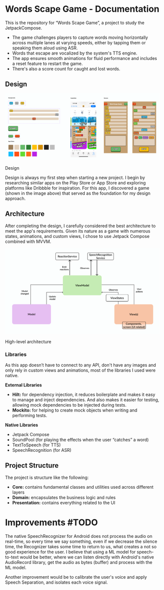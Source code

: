 # Words Scape Game - Documentation

This is the repository for “Words Scape Game”, a project to study the JetpackCompose.

- The game challenges players to capture words moving horizontally across multiple lanes at varying speeds, either by tapping them or speaking them aloud using ASR. 
- Words that escape are vocalized by the system's TTS engine. 
- The app ensures smooth animations for fluid performance and includes a reset feature to restart the game. 
- There's also a score count for caught and lost words.

## Design

![Design](docs/design.png)

Design

Design is always my first step when starting a new project. I begin by researching similar apps on the Play Store or App Store and exploring platforms like Dribbble for inspiration. For this app, I discovered a game (shown in the image above) that served as the foundation for my design approach.

## Architecture

After completing the design, I carefully considered the best architecture to meet the app's requirements. Given its nature as a game with numerous states, animations, and custom views, I chose to use Jetpack Compose combined with MVVM.

![high-level-architecture](docs/high-level-architecture.png)

High-level architecture

### Libraries

As this app doesn’t have to connect to any API, don't have any images and only rely in custom views and animations, most of the libraries I used were native.

**External Libraries**

- **Hilt:** for dependency injection, it reduces boilerplate and makes it easy to manage and inject dependencies. And also makes it easier for testing, allowing mock dependencies to be injected during tests.
- **Mockito:** for helping to create mock objects when writing and performing tests.

**Native Libraries**

- Jetpack Compose
- SoundPool (for playing the effects when the user “catches” a word)
- TextToSpeech (for TTS)
- SpeechRecognition (for ASR)

## Project Structure

The project is structure like the following:

- **Core:** contains fundamental classes and utilities used across different layers
- **Domain:** encapsulates the business logic and rules
- **Presentation:** contains everything related to the UI

# Improvements #TODO

The native SpeechRecognizer for Android does not process the audio on real-time, so every time we say something, even if we decrease the silence time, the Recognizer takes some time to return to us, what creates a not so good experience for the user. I believe that using a ML model for speech-to-text would be better, where we can listen directly with Android's native AudioRecord library, get the audio as bytes (buffer) and process with the ML model.

Another improvement would be to calibrate the user's voice and apply Speech Separation, and isolates each voice signal.
